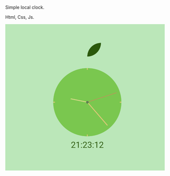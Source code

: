 Simple local clock.

Html, Css, Js.


![Screenshot 1](readme__pic/3654274da9256a772759fde02f439a51.png)

